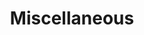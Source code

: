 ---
layout: page
title: Miscellaneous
description: Random pictures.
img: assets/img/9.jpg
importance: 3
category: Photograph
---
